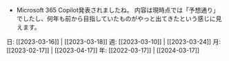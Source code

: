 - Microsoft 365 Copilot発表されましたね。 内容は現時点では「予想通り」でしたし、何年も前から目指していたものがやっと出てきたという感じに見えます。

日: [[2023-03-16]] | [[2023-03-18]]
週: [[2023-03-10]] | [[2023-03-24]]
月: [[2023-02-17]] | [[2023-04-17]]
年: [[2022-03-17]] | [[2024-03-17]]